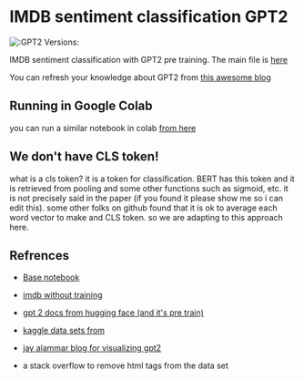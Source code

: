 # IMDB sentiment classification GPT2
![:GPT2 Versions:](https://miro.medium.com/max/2880/0*BJTwVt0i59PaSB2Z.png)

IMDB sentiment classification with GPT2 pre training. The main file is [here](https://github.com/AminTaheri23/IMDB-sentiment-classification-GPT2/blob/master/transfer_learning_classification_GPT2.ipynb)

You can refresh your knowledge about GPT2 from [this awesome blog](http://jalammar.github.io/illustrated-gpt2/)

## Running in Google Colab
you can run a similar notebook in colab [from here ](https://colab.research.google.com/drive/1MgpwzojvoIRv8Fypxvy2OnjS-IiExlG3)

## We don't have CLS token!
what is a cls token? it is a token for classification. BERT has this token and it is retrieved from pooling and some other functions such as sigmoid, etc. it is not precisely said in the paper (if you found it please show me so i can edit this). some other folks on github found that it is ok to average each word vector to make and CLS token. so we are adapting to this approach here.

## Refrences
 - [Base notebook]( https://github.com/jalammar/jalammar.github.io/blob/master/notebooks/bert/A_Visual_Notebook_to_Using_BERT_for_the_First_Time.ipynb)

- [imdb without training](https://machinelearningmastery.com/predict-sentiment-movie-reviews-using-deep-learning/)

- [gpt 2 docs from hugging face (and it's pre train)](https://huggingface.co/transformers/model_doc/gpt2.html)

- [kaggle data sets from](https://www.kaggle.com/lakshmi25npathi/imdb-dataset-of-50k-movie-reviews)

- [jay alammar blog for visualizing gpt2](http://jalammar.github.io/illustrated-gpt2/)

- a stack overflow to remove html tags from the data set
